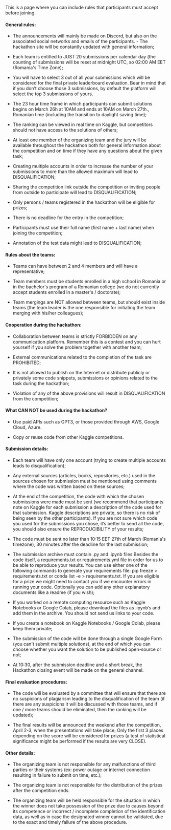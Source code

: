 This is a page where you can include rules that participants must accept before joining. 

#### General rules:

- The announcements will mainly be made on Discord, but also on the associated social networks and emails of the participants. - The hackathon site will be constantly updated with general information;

- Each team is entitled to JUST 20 submissions per calendar day (the counting of submissions will be reset at midnight UTC, so 02:00 AM EET (Romania's Time Zone);

- You will have to select 3 out of all your submissions which will be considered for the final private leaderboard evaluation. Bear in mind that if you don’t choose those 3 submissions, by default the platform will select the top 3 submissions of yours.

- The 23 hour time frame in which participants can submit solutions begins on March 26h at 10AM and ends at 10AM on March 27th., Romanian time (including the transition to daylight saving time);

- The ranking can be viewed in real time on Kaggle, but competitors should not have access to the solutions of others;

- At least one member of the organizing team and the jury will be available throughout the hackathon both for general information about the competition and on time if they have any questions about the given task;

- Creating multiple accounts in order to increase the number of your submissions to more than the allowed maximum will lead to DISQUALIFICATION;

- Sharing the competition link outside the competition or inviting people from outside to participate will lead to DISQUALIFICATION;

- Only persons / teams registered in the hackathon will be eligible for prizes;

- There is no deadline for the entry in the competition;

- Participants must use their full name (first name + last name) when joining the competition;

- Annotation of the test data might lead to DISQUALIFICATION;



#### Rules about the teams:

- Teams can have between 2 and 4 members and will have a representative;

- Team members must be students enrolled in a high school in Romania or in the bachelor's program of a Romanian college (we do not currently accept students enrolled in a master's / doctorate);

-  Team mergings are NOT allowed between teams, but should exist inside teams (the team leader is the one responsible for initiating the team merging with his/her colleagues);


#### Cooperation during the hackathon:

- Collaboration between teams is strictly FORBIDDEN on any communication platform. Remember this is a contest and you can hurt yourself if you solve the problem together with another team;

- External communications related to the completion of the task are PROHIBITED;

- It is not allowed to publish on the Internet or distribute publicly or privately some code snippets, submissions or opinions related to the task during the hackathon;

- Violation of any of the above provisions will result in DISQUALIFICATION from the competition;


#### What CAN NOT be used during the hackathon?    

- Use paid APIs such as GPT3, or those provided through AWS, Google Cloud, Azure.

- Copy or reuse code from other Kaggle competitions.


#### Submission details:

- Each team will have only one account (trying to create multiple accounts leads to disqualification);

- Any external sources (articles, books, repositories, etc.) used in the sources chosen for submission must be mentioned using comments where the code was written based on these sources;

- At the end of the competition, the code with which the chosen submissions were made must be sent (we recommend that participants note on Kaggle for each submission a description of the code used for that submission. Kaggle descriptions are private, so there is no risk of being seen by the other participants). If you are not sure which code you used for the submissions you chose, it’s better to send all the code, you should also ensure the REPRODUCIBILITY of your results;

- The code must be sent no later than 10:15 EET 27th of March (Romania's timezone), 30 minutes after the deadline for the last submission;

- The submission archive must contain .py and .ipynb files.Besides the code itself, a requirements.txt or requirements.yml file in order for us to be able to reproduce your results. You can use either one of the following commands to generate your requirements file: pip freeze > requirements.txt or conda list -e > requirements.txt. If you are eligible for a prize we might need to contact you if we encounter errors in running your code. Optionally you can add any other explanatory documents like a readme (if you wish);

- If you worked on a remote computing resource such as Kaggle Notebooks or Google Colab, please download the files as .ipynb’s and add them in the archive. You should not send us links to your code.

- If you create a notebook on Kaggle Notebooks / Google Colab, please keep them private;

- The submission of the code will be done through a single Google Form (you can't submit multiple solutions), at the end of which you can choose whether you want the solution to be published open-source or not;

- At 10:30, after the submission deadline and a short break, the Hackathon closing event will be made on the general channel.


#### Final evaluation procedures:

- The code will be evaluated by a committee that will ensure that there are no suspicions of plagiarism leading to the disqualification of the team (if there are any suspicions it will be discussed with those teams, and if one / more teams should be eliminated, then the ranking will be updated);

- The final results will be announced the weekend after the competition, April 2-3, when the presentations will take place; Only the first 3 places depending on the score will be considered for prizes (a test of statistical significance might be performed if the results are very CLOSE).


#### Other details:

- The organizing team is not responsible for any malfunctions of third parties or their systems (ex: power outage or internet connection resulting in failure to submit on time, etc.);

- The organizing team is not responsible for the distribution of the prizes after the competition ends. 

- The organizing team will be held responsible for the situation in which the winner does not take possession of the prize due to causes beyond its competence or incorrect / incomplete completion of the identification data, as well as in case the designated winner cannot be validated, due to the exact and timely failure of the above procedure.


